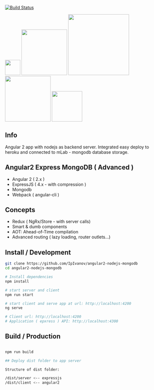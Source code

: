 [![Build Status](https://travis-ci.org/IpIvanov/angular2-nodejs-mongodb.svg?branch=master)](https://travis-ci.org/IpIvanov/angular2-nodejs-mongodb)

<img width="50" src="https://hackbulgaria.com/media/angilar2_75BKQAg.png" />
<img width="150" src="https://i.cloudup.com/zfY6lL7eFa-3000x3000.png" />
<img width="200" src="https://upload.wikimedia.org/wikipedia/en/4/45/MongoDB-Logo.svg" />
<img width="150" src="http://logos-download.com/wp-content/uploads/2016/09/Heroku_logo.png" />
<img width="100" src="https://mlab.com/company/brand/resources/mLab-logo-onlight.png" />

## Info
Angular 2 app with nodejs as backend server. Integrated easy deploy to heroku and connected to mLab - mongodb database storage.

## Angular2 Express MongoDB ( Advanced )

- Angular 2 ( 2.x )
- ExpressJS ( 4.x - with compression )
- Mongodb
- Webpack ( angular-cli )

## Concepts

- Redux ( NgRx/Store - with server calls)
- Smart & dumb components
- AOT: Ahead-of-Time compilation
- Advanced routing ( lazy loading, router outlets...)

## Install / Development

```bash
git clone https://github.com/IpIvanov/angular2-nodejs-mongodb
cd angular2-nodejs-mongodb

# Install dependencies
npm install

# start server and client
npm run start

# start client and serve app at url: http://localhost:4200
ng serve

# Client url: http://localhost:4200
# Application ( epxress ) API: http://localhost:4300
```


## Build / Production

```bash

npm run build

## Deploy dist folder to app server

Structure of dist folder:

/dist/server <-- expressjs
/dist/client <-- angular2

```


